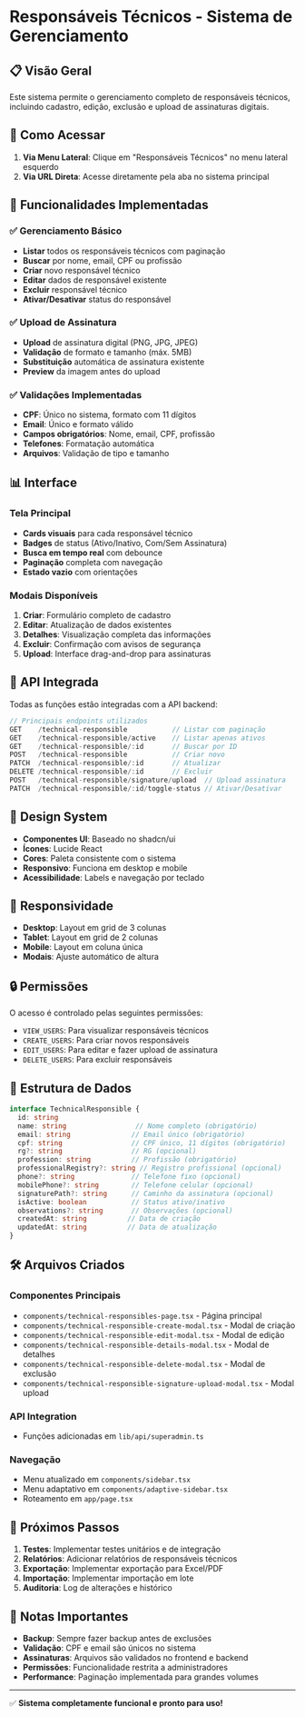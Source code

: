 # Responsáveis Técnicos - Sistema de Gerenciamento

## 📋 Visão Geral

Este sistema permite o gerenciamento completo de responsáveis técnicos, incluindo cadastro, edição, exclusão e upload de assinaturas digitais.

## 🔧 Como Acessar

1. **Via Menu Lateral**: Clique em "Responsáveis Técnicos" no menu lateral esquerdo
2. **Via URL Direta**: Acesse diretamente pela aba no sistema principal

## 🚀 Funcionalidades Implementadas

### ✅ Gerenciamento Básico
- **Listar** todos os responsáveis técnicos com paginação
- **Buscar** por nome, email, CPF ou profissão
- **Criar** novo responsável técnico
- **Editar** dados de responsável existente
- **Excluir** responsável técnico
- **Ativar/Desativar** status do responsável

### ✅ Upload de Assinatura
- **Upload** de assinatura digital (PNG, JPG, JPEG)
- **Validação** de formato e tamanho (máx. 5MB)
- **Substituição** automática de assinatura existente
- **Preview** da imagem antes do upload

### ✅ Validações Implementadas
- **CPF**: Único no sistema, formato com 11 dígitos
- **Email**: Único e formato válido
- **Campos obrigatórios**: Nome, email, CPF, profissão
- **Telefones**: Formatação automática
- **Arquivos**: Validação de tipo e tamanho

## 📊 Interface

### Tela Principal
- **Cards visuais** para cada responsável técnico
- **Badges** de status (Ativo/Inativo, Com/Sem Assinatura)
- **Busca em tempo real** com debounce
- **Paginação** completa com navegação
- **Estado vazio** com orientações

### Modais Disponíveis
1. **Criar**: Formulário completo de cadastro
2. **Editar**: Atualização de dados existentes
3. **Detalhes**: Visualização completa das informações
4. **Excluir**: Confirmação com avisos de segurança
5. **Upload**: Interface drag-and-drop para assinaturas

## 🔗 API Integrada

Todas as funções estão integradas com a API backend:

```typescript
// Principais endpoints utilizados
GET    /technical-responsible           // Listar com paginação
GET    /technical-responsible/active    // Listar apenas ativos
GET    /technical-responsible/:id       // Buscar por ID
POST   /technical-responsible           // Criar novo
PATCH  /technical-responsible/:id       // Atualizar
DELETE /technical-responsible/:id       // Excluir
POST   /technical-responsible/signature/upload  // Upload assinatura
PATCH  /technical-responsible/:id/toggle-status // Ativar/Desativar
```

## 🎨 Design System

- **Componentes UI**: Baseado no shadcn/ui
- **Ícones**: Lucide React
- **Cores**: Paleta consistente com o sistema
- **Responsivo**: Funciona em desktop e mobile
- **Acessibilidade**: Labels e navegação por teclado

## 📱 Responsividade

- **Desktop**: Layout em grid de 3 colunas
- **Tablet**: Layout em grid de 2 colunas  
- **Mobile**: Layout em coluna única
- **Modais**: Ajuste automático de altura

## 🔒 Permissões

O acesso é controlado pelas seguintes permissões:
- `VIEW_USERS`: Para visualizar responsáveis técnicos
- `CREATE_USERS`: Para criar novos responsáveis
- `EDIT_USERS`: Para editar e fazer upload de assinatura
- `DELETE_USERS`: Para excluir responsáveis

## 📄 Estrutura de Dados

```typescript
interface TechnicalResponsible {
  id: string
  name: string                 // Nome completo (obrigatório)
  email: string               // Email único (obrigatório)
  cpf: string                 // CPF único, 11 dígitos (obrigatório)
  rg?: string                 // RG (opcional)
  profession: string          // Profissão (obrigatório)
  professionalRegistry?: string // Registro profissional (opcional)
  phone?: string              // Telefone fixo (opcional)
  mobilePhone?: string        // Telefone celular (opcional)
  signaturePath?: string      // Caminho da assinatura (opcional)
  isActive: boolean           // Status ativo/inativo
  observations?: string       // Observações (opcional)
  createdAt: string          // Data de criação
  updatedAt: string          // Data de atualização
}
```

## 🛠️ Arquivos Criados

### Componentes Principais
- `components/technical-responsibles-page.tsx` - Página principal
- `components/technical-responsible-create-modal.tsx` - Modal de criação
- `components/technical-responsible-edit-modal.tsx` - Modal de edição
- `components/technical-responsible-details-modal.tsx` - Modal de detalhes
- `components/technical-responsible-delete-modal.tsx` - Modal de exclusão
- `components/technical-responsible-signature-upload-modal.tsx` - Modal upload

### API Integration
- Funções adicionadas em `lib/api/superadmin.ts`

### Navegação
- Menu atualizado em `components/sidebar.tsx`
- Menu adaptativo em `components/adaptive-sidebar.tsx`
- Roteamento em `app/page.tsx`

## 🎯 Próximos Passos

1. **Testes**: Implementar testes unitários e de integração
2. **Relatórios**: Adicionar relatórios de responsáveis técnicos
3. **Exportação**: Implementar exportação para Excel/PDF
4. **Importação**: Implementar importação em lote
5. **Auditoria**: Log de alterações e histórico

## 🚨 Notas Importantes

- **Backup**: Sempre fazer backup antes de exclusões
- **Validação**: CPF e email são únicos no sistema
- **Assinaturas**: Arquivos são validados no frontend e backend
- **Permissões**: Funcionalidade restrita a administradores
- **Performance**: Paginação implementada para grandes volumes

---

✅ **Sistema completamente funcional e pronto para uso!**
